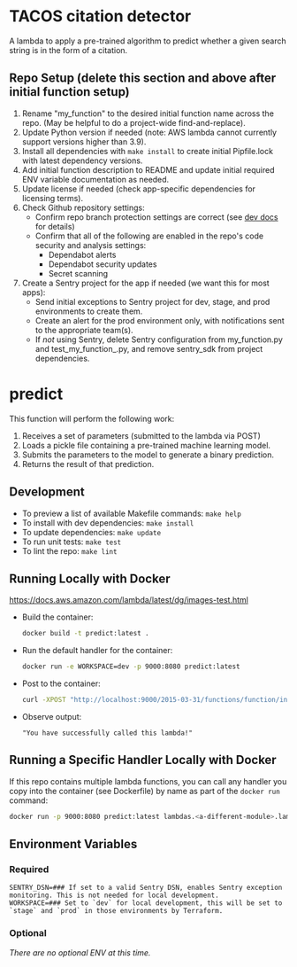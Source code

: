 # TACOS citation detector

A lambda to apply a pre-trained algorithm to predict whether a given search string is in the form of a citation.

## Repo Setup (delete this section and above after initial function setup)

1. Rename "my_function" to the desired initial function name across the repo. (May be helpful to do a project-wide find-and-replace).
2. Update Python version if needed (note: AWS lambda cannot currently support versions higher than 3.9).
3. Install all dependencies with `make install`  to create initial Pipfile.lock with latest dependency versions.
4. Add initial function description to README and update initial required ENV variable documentation as needed.
5. Update license if needed (check app-specific dependencies for licensing terms).
6. Check Github repository settings:
   - Confirm repo branch protection settings are correct (see [dev docs](https://mitlibraries.github.io/guides/basics/github.html) for details)
   - Confirm that all of the following are enabled in the repo's code security and analysis settings:
      - Dependabot alerts
      - Dependabot security updates
      - Secret scanning
7. Create a Sentry project for the app if needed (we want this for most apps):
   - Send initial exceptions to Sentry project for dev, stage, and prod environments to create them.
   - Create an alert for the prod environment only, with notifications sent to the appropriate team(s).
   - If *not* using Sentry, delete Sentry configuration from my_function.py and test_my_function_.py, and remove sentry_sdk from project dependencies.

# predict

This function will perform the following work:

1. Receives a set of parameters (submitted to the lambda via POST)
2. Loads a pickle file containing a pre-trained machine learning model.
3. Submits the parameters to the model to generate a binary prediction.
4. Returns the result of that prediction.

## Development

- To preview a list of available Makefile commands: `make help`
- To install with dev dependencies: `make install`
- To update dependencies: `make update`
- To run unit tests: `make test`
- To lint the repo: `make lint`

## Running Locally with Docker

<https://docs.aws.amazon.com/lambda/latest/dg/images-test.html>

- Build the container:

  ```bash
  docker build -t predict:latest .
  ```

- Run the default handler for the container:

  ```bash
  docker run -e WORKSPACE=dev -p 9000:8080 predict:latest
  ```

- Post to the container:

  ```bash
  curl -XPOST "http://localhost:9000/2015-03-31/functions/function/invocations" -d '{}'
  ```

- Observe output:

  ```
  "You have successfully called this lambda!"
  ```

## Running a Specific Handler Locally with Docker

If this repo contains multiple lambda functions, you can call any handler you copy into the container (see Dockerfile) by name as part of the `docker run` command:

```bash
docker run -p 9000:8080 predict:latest lambdas.<a-different-module>.lambda_handler
```

## Environment Variables

### Required

```shell
SENTRY_DSN=### If set to a valid Sentry DSN, enables Sentry exception monitoring. This is not needed for local development.
WORKSPACE=### Set to `dev` for local development, this will be set to `stage` and `prod` in those environments by Terraform.
```

### Optional

_There are no optional ENV at this time._
